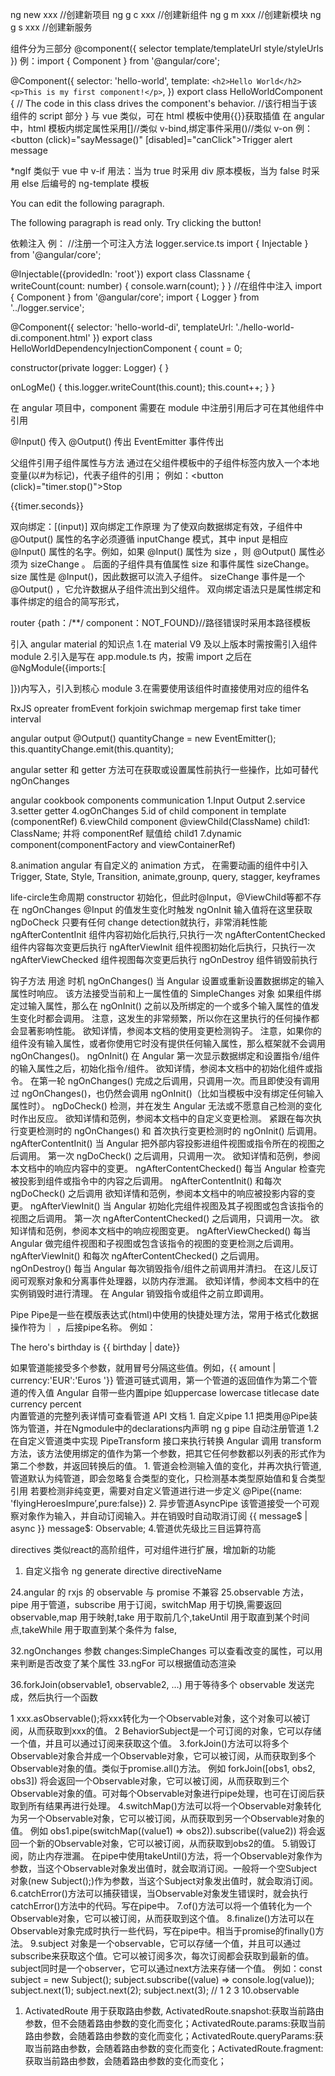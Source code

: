 ng new xxx //创建新项目
ng g c xxx //创建新组件
ng g m xxx //创建新模块
ng g s xxx //创建新服务

组件分为三部分
@component({
selector
template/templateUrl
style/styleUrls
})
例：import { Component } from '@angular/core';

@Component({
selector: 'hello-world',
template: `<h2>Hello World</h2> <p>This is my first component!</p>`,
})
export class HelloWorldComponent {
// The code in this class drives the component's behavior.
//该行相当于该组件的 script 部分
}
与 vue 类似，可在 html 模板中使用{{}}获取插值
在 angular 中，html 模板内绑定属性采用[]//类似 v-bind,绑定事件采用()//类似 v-on
例：<button (click)="sayMessage()" [disabled]="canClick">Trigger alert message</button>

\*ngIf 类似于 vue 中 v-if
用法：当为 true 时采用 div 原本模板，当为 false 时采用 else 后编号的 ng-template 模板

<div *ngIf="canEdit; else noEdit">
    <p>You can edit the following paragraph.</p>
</div>
<ng-template #noEdit>
    <p>The following paragraph is read only. Try clicking the button!</p>
</ng-template>

依赖注入
例：
//注册一个可注入方法 logger.service.ts
import { Injectable } from '@angular/core';

@Injectable({providedIn: 'root'})
export class Classname {
writeCount(count: number) {
console.warn(count);
}
}
//在组件中注入
import { Component } from '@angular/core';
import { Logger } from '../logger.service';

@Component({
selector: 'hello-world-di',
templateUrl: './hello-world-di.component.html'
})
export class HelloWorldDependencyInjectionComponent {
count = 0;

constructor(private logger: Logger) {
}

onLogMe() {
this.logger.writeCount(this.count);
this.count++;
}
}

在 angular 项目中，component 需要在 module 中注册引用后才可在其他组件中引用


@Input() 传入
@Output() 传出
EventEmitter 事件传出

父组件引用子组件属性与方法
通过在父组件模板中的子组件标签内放入一个本地变量(以#为标记)，代表子组件的引用；
例如：<button (click)="timer.stop()">Stop</button>

  <div class="seconds">{{timer.seconds}}</div>
  <app-countdown-timer #timer></app-countdown-timer>

双向绑定：[(input)]
双向绑定工作原理
为了使双向数据绑定有效，子组件中@Output() 属性的名字必须遵循 inputChange 模式，其中 input 是相应 @Input() 属性的名字。例如，如果 @Input() 属性为 size ，则 @Output() 属性必须为 sizeChange 。
后面的子组件具有值属性 size 和事件属性 sizeChange。 size 属性是 @Input()，因此数据可以流入子组件。 sizeChange 事件是一个 @Output() ，它允许数据从子组件流出到父组件。
双向绑定语法只是属性绑定和事件绑定的组合的简写形式，

router
{path：/\*\*/ component：NOT_FOUND}//路径错误时采用本路径模板

引入 angular material 的知识点 1.在 material V9 及以上版本时需按需引入组件 module 2.引入是写在 app.module.ts 内，按需 import 之后在
@NgModule({imports:[

]})内写入，引入到核心 module 3.在需要使用该组件时直接使用对应的组件名

RxJS
opreater
fromEvent
forkjoin
swichmap
mergemap
first
take
timer
interval



angular output
@Output() quantityChange = new EventEmitter<number>();
this.quantityChange.emit(this.quantity);

angular setter 和 getter 方法可在获取或设置属性前执行一些操作，比如可替代 ngOnChanges

angular cookbook
components communication
1.Input Output
2.service
3.setter getter
4.ogOnChanges
5.id of child component in template (componentRef)
6.viewChild component
@viewChild(ClassName) child1: ClassName;
并将 componentRef 赋值给 child1
7.dynamic component(componentFactory and viewContainerRef)

8.animation
angular 有自定义的 animation 方式，
在需要动画的组件中引入 Trigger, State, Style, Transition, animate,grounp, query, stagger, keyframes

life-circle生命周期
constructor 初始化，但此时@Input，@ViewChild等都不存在
ngOnChanges @Input 的值发生变化时触发
ngOnInit 输入值将在这里获取
ngDoCheck 只要有任何 change detection就执行，非常消耗性能
ngAfterContentInit 组件内容初始化后执行,只执行一次
ngAfterContentChecked 组件内容每次变更后执行
ngAfterViewInit 组件视图初始化后执行，只执行一次
ngAfterViewChecked 组件视图每次变更后执行
ngOnDestroy 组件销毁前执行

钩子方法	用途	时机
ngOnChanges()	当 Angular 设置或重新设置数据绑定的输入属性时响应。 该方法接受当前和上一属性值的 SimpleChanges 对象	如果组件绑定过输入属性，那么在 ngOnInit() 之前以及所绑定的一个或多个输入属性的值发生变化时都会调用。
	注意，这发生的非常频繁，所以你在这里执行的任何操作都会显著影响性能。 欲知详情，参阅本文档的使用变更检测钩子。	注意，如果你的组件没有输入属性，或者你使用它时没有提供任何输入属性，那么框架就不会调用 ngOnChanges()。
ngOnInit()	在 Angular 第一次显示数据绑定和设置指令/组件的输入属性之后，初始化指令/组件。 欲知详情，参阅本文档中的初始化组件或指令。	在第一轮 ngOnChanges() 完成之后调用，只调用一次。而且即使没有调用过 ngOnChanges()，也仍然会调用 ngOnInit()（比如当模板中没有绑定任何输入属性时）。
ngDoCheck()	检测，并在发生 Angular 无法或不愿意自己检测的变化时作出反应。 欲知详情和范例，参阅本文档中的自定义变更检测。	紧跟在每次执行变更检测时的 ngOnChanges() 和 首次执行变更检测时的 ngOnInit() 后调用。
ngAfterContentInit()	当 Angular 把外部内容投影进组件视图或指令所在的视图之后调用。	第一次 ngDoCheck() 之后调用，只调用一次。
	欲知详情和范例，参阅本文档中的响应内容中的变更。
ngAfterContentChecked()	每当 Angular 检查完被投影到组件或指令中的内容之后调用。	ngAfterContentInit() 和每次 ngDoCheck() 之后调用
	欲知详情和范例，参阅本文档中的响应被投影内容的变更。
ngAfterViewInit()	当 Angular 初始化完组件视图及其子视图或包含该指令的视图之后调用。	第一次 ngAfterContentChecked() 之后调用，只调用一次。
	欲知详情和范例，参阅本文档中的响应视图变更。
ngAfterViewChecked()	每当 Angular 做完组件视图和子视图或包含该指令的视图的变更检测之后调用。	ngAfterViewInit() 和每次 ngAfterContentChecked() 之后调用。
ngOnDestroy()	每当 Angular 每次销毁指令/组件之前调用并清扫。 在这儿反订阅可观察对象和分离事件处理器，以防内存泄漏。 欲知详情，参阅本文档中的在实例销毁时进行清理。	在 Angular 销毁指令或组件之前立即调用。


Pipe
Pipe是一些在模版表达式(html)中使用的快捷处理方法，常用于格式化数据
操作符为｜ ，后接pipe名称。
例如：<p>The hero's birthday is {{ birthday | date}}</p>
如果管道能接受多个参数，就用冒号分隔这些值。例如，{{ amount | currency:'EUR':'Euros '}}
管道可链式调用，第一个管道的返回值作为第二个管道的传入值
Angular 自带一些内置pipe 如uppercase lowercase  titlecase date currency percent  
内置管道的完整列表详情可查看管道 API 文档 
	1. 自定义pipe
1.1 把类用@Pipe装饰为管道，并在Ngmodule中的declarations内声明
ng g pipe 自动注册管道
1.2 在自定义管道类中实现 PipeTransform 接口来执行转换
Angular 调用 transform 方法，该方法使用绑定的值作为第一个参数，把其它任何参数都以列表的形式作为第二个参数，并返回转换后的值。
	1. 管道会检测输入值的变化，并再次执行管道,管道默认为纯管道，即会忽略复合类型的变化，只检测基本类型原始值和复合类型引用
若要检测非纯变更，需要对自定义管道进行进一步定义
@Pipe({name: 'flyingHeroesImpure’,pure:false})
	2. 异步管道AsyncPipe 
该管道接受一个可观察对象作为输入，并自动订阅输入。并在销毁时自动取消订阅
{{ message$ | async }}
message$: Observable<string>;
4.管道优先级比三目运算符高

directives
类似react的高阶组件，可对组件进行扩展，增加新的功能
  1. 自定义指令
ng generate directive directiveName


24.angular 的 rxjs 的 observable 与 promise 不兼容
25.observable 方法，pipe 用于管道，subscribe 用于订阅，switchMap 用于切换,需要返回 observable,map 用于映射,take 用于取前几个,takeUntil 用于取直到某个时间点,takeWhile 用于取直到某个条件为 false, 

32.ngOnchanges 参数 changes:SimpleChanges 可以查看改变的属性，可以用来判断是否改变了某个属性
33.ngFor 可以根据值动态渲染

36.forkJoin(observable1, observable2, ...) 用于等待多个 observable 发送完成，然后执行一个函数
 
1 xxx.asObservable();将xxx转化为一个Observable对象，这个对象可以被订阅，从而获取到xxx的值。
2 BehaviorSubject是一个可订阅的对象，它可以存储一个值，并且可以通过订阅来获取这个值。
3.forkJoin()方法可以将多个Observable对象合并成一个Observable对象，它可以被订阅，从而获取到多个Observable对象的值。类似于promise.all()方法。
例如 forkJoin([obs1, obs2, obs3]) 将会返回一个Observable对象，它可以被订阅，从而获取到三个Observable对象的值。可对每个Observable对象进行pipe处理，也可在订阅后获取到所有结果再进行处理。
4.switchMap()方法可以将一个Observable对象转化为另一个Observable对象，它可以被订阅，从而获取到另一个Observable对象的值。
例如 obs1.pipe(switchMap((value1) => obs2)).subscribe((value2)) 将会返回一个新的Observable对象，它可以被订阅，从而获取到obs2的值。
5.销毁订阅，防止内存泄漏。 在pipe中使用takeUntil()方法，将一个Observable对象作为参数，当这个Observable对象发出值时，就会取消订阅。一般将一个空Subject对象(new Subject<void>();)作为参数，当这个Subject对象发出值时，就会取消订阅。
6.catchError()方法可以捕获错误，当Observable对象发生错误时，就会执行catchError()方法中的代码。写在pipe中。
7.of()方法可以将一个值转化为一个Observable对象，它可以被订阅，从而获取到这个值。
8.finalize()方法可以在Observable对象完成时执行一些代码，写在pipe中。相当于promise的finally()方法。
9.subject 对象是一个observable，它可以存储一个值，并且可以通过subscribe来获取这个值。它可以被订阅多次，每次订阅都会获取到最新的值。subject同时是一个observer，它可以通过next方法来存储一个值。
例如：const subject = new Subject(); subject.subscribe((value) => console.log(value)); subject.next(1); subject.next(2); subject.next(3); // 1 2 3
10.observable
1.  ActivatedRoute 用于获取路由参数, ActivatedRoute.snapshot:获取当前路由参数，但不会随着路由参数的变化而变化；ActivatedRoute.params:获取当前路由参数，会随着路由参数的变化而变化；ActivatedRoute.queryParams:获取当前路由参数，会随着路由参数的变化而变化；ActivatedRoute.fragment:获取当前路由参数，会随着路由参数的变化而变化；


